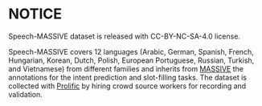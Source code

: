 # NOTICE

Speech-MASSIVE dataset is released with CC-BY-NC-SA-4.0 license.

Speech-MASSIVE covers 12 languages (Arabic, German, Spanish, French, Hungarian, Korean, Dutch, Polish, European Portuguese, Russian, Turkish, and Vietnamese) from different families and inherits from [MASSIVE](https://github.com/alexa/massive) the annotations for the intent prediction and slot-filling tasks. The dataset is collected with [Prolific](https://prolific.com) by hiring crowd source workers for recording and validation.